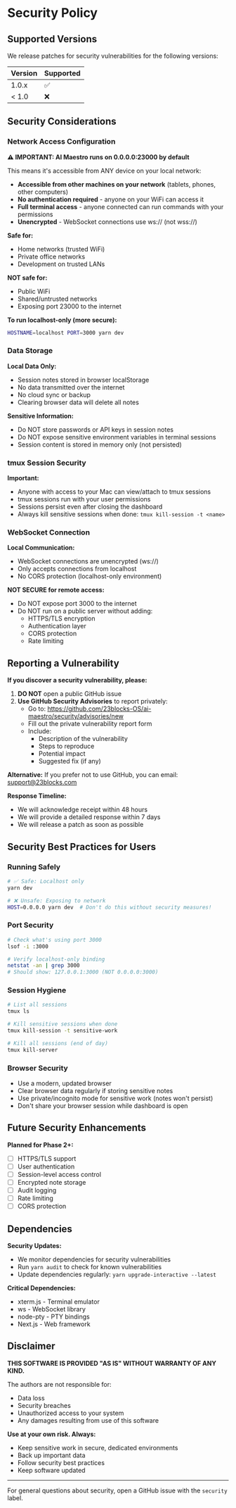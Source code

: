 # Security Policy

## Supported Versions

We release patches for security vulnerabilities for the following versions:

| Version | Supported          |
| ------- | ------------------ |
| 1.0.x   | :white_check_mark: |
| < 1.0   | :x:                |

## Security Considerations

### Network Access Configuration

**⚠️ IMPORTANT: AI Maestro runs on 0.0.0.0:23000 by default**

This means it's accessible from ANY device on your local network:
- **Accessible from other machines on your network** (tablets, phones, other computers)
- **No authentication required** - anyone on your WiFi can access it
- **Full terminal access** - anyone connected can run commands with your permissions
- **Unencrypted** - WebSocket connections use ws:// (not wss://)

**Safe for:**
- Home networks (trusted WiFi)
- Private office networks
- Development on trusted LANs

**NOT safe for:**
- Public WiFi
- Shared/untrusted networks
- Exposing port 23000 to the internet

**To run localhost-only (more secure):**
```bash
HOSTNAME=localhost PORT=3000 yarn dev
```

### Data Storage

**Local Data Only:**
- Session notes stored in browser localStorage
- No data transmitted over the internet
- No cloud sync or backup
- Clearing browser data will delete all notes

**Sensitive Information:**
- Do NOT store passwords or API keys in session notes
- Do NOT expose sensitive environment variables in terminal sessions
- Session content is stored in memory only (not persisted)

### tmux Session Security

**Important:**
- Anyone with access to your Mac can view/attach to tmux sessions
- tmux sessions run with your user permissions
- Sessions persist even after closing the dashboard
- Always kill sensitive sessions when done: `tmux kill-session -t <name>`

### WebSocket Connection

**Local Communication:**
- WebSocket connections are unencrypted (ws://)
- Only accepts connections from localhost
- No CORS protection (localhost-only environment)

**NOT SECURE for remote access:**
- Do NOT expose port 3000 to the internet
- Do NOT run on a public server without adding:
  - HTTPS/TLS encryption
  - Authentication layer
  - CORS protection
  - Rate limiting

## Reporting a Vulnerability

**If you discover a security vulnerability, please:**

1. **DO NOT** open a public GitHub issue
2. **Use GitHub Security Advisories** to report privately:
   - Go to: https://github.com/23blocks-OS/ai-maestro/security/advisories/new
   - Fill out the private vulnerability report form
   - Include:
     - Description of the vulnerability
     - Steps to reproduce
     - Potential impact
     - Suggested fix (if any)

**Alternative:** If you prefer not to use GitHub, you can email: support@23blocks.com

**Response Timeline:**
- We will acknowledge receipt within 48 hours
- We will provide a detailed response within 7 days
- We will release a patch as soon as possible

## Security Best Practices for Users

### Running Safely

```bash
# ✅ Safe: Localhost only
yarn dev

# ❌ Unsafe: Exposing to network
HOST=0.0.0.0 yarn dev  # Don't do this without security measures!
```

### Port Security

```bash
# Check what's using port 3000
lsof -i :3000

# Verify localhost-only binding
netstat -an | grep 3000
# Should show: 127.0.0.1:3000 (NOT 0.0.0.0:3000)
```

### Session Hygiene

```bash
# List all sessions
tmux ls

# Kill sensitive sessions when done
tmux kill-session -t sensitive-work

# Kill all sessions (end of day)
tmux kill-server
```

### Browser Security

- Use a modern, updated browser
- Clear browser data regularly if storing sensitive notes
- Use private/incognito mode for sensitive work (notes won't persist)
- Don't share your browser session while dashboard is open

## Future Security Enhancements

**Planned for Phase 2+:**
- [ ] HTTPS/TLS support
- [ ] User authentication
- [ ] Session-level access control
- [ ] Encrypted note storage
- [ ] Audit logging
- [ ] Rate limiting
- [ ] CORS protection

## Dependencies

**Security Updates:**
- We monitor dependencies for security vulnerabilities
- Run `yarn audit` to check for known vulnerabilities
- Update dependencies regularly: `yarn upgrade-interactive --latest`

**Critical Dependencies:**
- xterm.js - Terminal emulator
- ws - WebSocket library
- node-pty - PTY bindings
- Next.js - Web framework

## Disclaimer

**THIS SOFTWARE IS PROVIDED "AS IS" WITHOUT WARRANTY OF ANY KIND.**

The authors are not responsible for:
- Data loss
- Security breaches
- Unauthorized access to your system
- Any damages resulting from use of this software

**Use at your own risk. Always:**
- Keep sensitive work in secure, dedicated environments
- Back up important data
- Follow security best practices
- Keep software updated

---

For general questions about security, open a GitHub issue with the `security` label.
